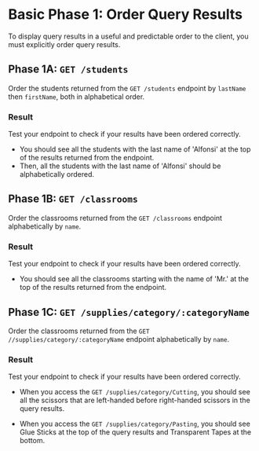 # Basic Phase 1: Order Query Results

To display query results in a useful and predictable order to the client, you
must explicitly order query results.

## Phase 1A: `GET /students`

Order the students returned from the `GET /students` endpoint by `lastName`
then `firstName`, both in alphabetical order.

### Result

Test your endpoint to check if your results have been ordered correctly.

- You should see all the students with the last name of 'Alfonsi' at the top of
the results returned from the endpoint. 
- Then, all the students with the last name of 'Alfonsi' should be
alphabetically ordered.

## Phase 1B: `GET /classrooms`

Order the classrooms returned from the `GET /classrooms` endpoint alphabetically
by `name`.

### Result

Test your endpoint to check if your results have been ordered correctly.

- You should see all the classrooms starting with the name of 'Mr.' at the top
of the results returned from the endpoint.

## Phase 1C: `GET /supplies/category/:categoryName`

Order the classrooms returned from the `GET //supplies/category/:categoryName`
endpoint alphabetically by `name`.

### Result

Test your endpoint to check if your results have been ordered correctly.

- When you access the `GET /supplies/category/Cutting`, you should see all the
scissors that are left-handed before right-handed scissors in the query results.

- When you access the `GET /supplies/category/Pasting`, you should see Glue
Sticks at the top of the query results and Transparent Tapes at the bottom.
